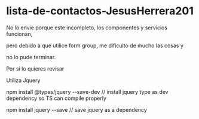 # lista-de-contactos-JesusHerrera201


No lo envie porque este incompleto, los componentes y servicios funcionan,

 pero debido a que utilice form group, me dificulto de mucho las cosas y

no lo pude terminar.

Por si lo quieres revisar



Utiliza Jquery

npm install @types/jquery --save-dev // install jquery type as dev dependency so TS can compile properly

npm install jquery --save // save jquery as a dependency
